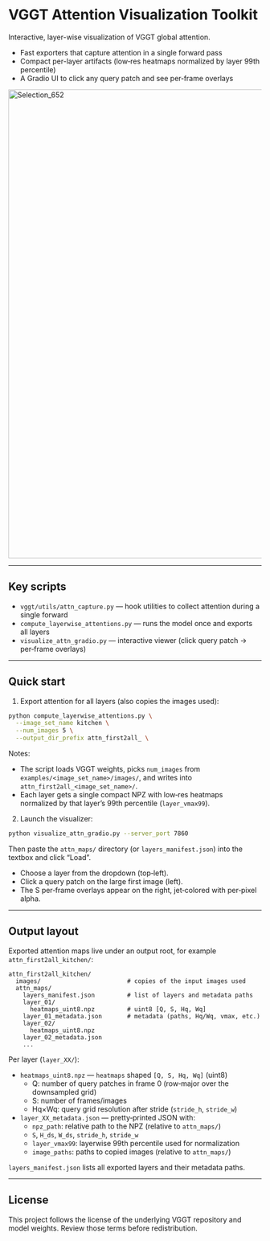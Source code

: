 # VGGT Attention Visualization Toolkit

Interactive, layer-wise visualization of VGGT global attention.

- Fast exporters that capture attention in a single forward pass
- Compact per-layer artifacts (low‑res heatmaps normalized by layer 99th percentile)
- A Gradio UI to click any query patch and see per‑frame overlays

<img width="1658" height="933" alt="Selection_652" src="https://github.com/user-attachments/assets/240002eb-1962-4093-becd-ebbd6a671c01" />

---


## Key scripts

- `vggt/utils/attn_capture.py` — hook utilities to collect attention during a single forward
- `compute_layerwise_attentions.py` — runs the model once and exports all layers
- `visualize_attn_gradio.py` — interactive viewer (click query patch → per‑frame overlays)

---

## Quick start

1) Export attention for all layers (also copies the images used):

```bash
python compute_layerwise_attentions.py \
  --image_set_name kitchen \
  --num_images 5 \
  --output_dir_prefix attn_first2all_ \
```

Notes:
- The script loads VGGT weights, picks `num_images` from `examples/<image_set_name>/images/`,
  and writes into `attn_first2all_<image_set_name>/`.
- Each layer gets a single compact NPZ with low‑res heatmaps normalized by that layer’s 99th percentile (`layer_vmax99`).

2) Launch the visualizer:

```bash
python visualize_attn_gradio.py --server_port 7860
```

Then paste the `attn_maps/` directory (or `layers_manifest.json`) into the textbox and click “Load”.

- Choose a layer from the dropdown (top‑left).
- Click a query patch on the large first image (left).
- The S per‑frame overlays appear on the right, jet‑colored with per‑pixel alpha.

---

## Output layout

Exported attention maps live under an output root, for example `attn_first2all_kitchen/`:

```
attn_first2all_kitchen/
  images/                        # copies of the input images used
  attn_maps/
    layers_manifest.json         # list of layers and metadata paths
    layer_01/
      heatmaps_uint8.npz         # uint8 [Q, S, Hq, Wq]
    layer_01_metadata.json       # metadata (paths, Hq/Wq, vmax, etc.)
    layer_02/
      heatmaps_uint8.npz
    layer_02_metadata.json
    ...
```

Per layer (`layer_XX/`):

- `heatmaps_uint8.npz` — `heatmaps` shaped `[Q, S, Hq, Wq]` (uint8)
  - Q: number of query patches in frame 0 (row‑major over the downsampled grid)
  - S: number of frames/images
  - Hq×Wq: query grid resolution after stride (`stride_h`, `stride_w`)
- `layer_XX_metadata.json` — pretty‑printed JSON with:
  - `npz_path`: relative path to the NPZ (relative to `attn_maps/`)
  - `S`, `H_ds`, `W_ds`, `stride_h`, `stride_w`
  - `layer_vmax99`: layerwise 99th percentile used for normalization
  - `image_paths`: paths to copied images (relative to `attn_maps/`)

`layers_manifest.json` lists all exported layers and their metadata paths.

---

## License

This project follows the license of the underlying VGGT repository and model weights. Review those terms before redistribution.
